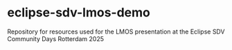 # eclipse-sdv-lmos-demo
Repository for resources used for the LMOS presentation at the Eclipse SDV Community Days Rotterdam 2025
